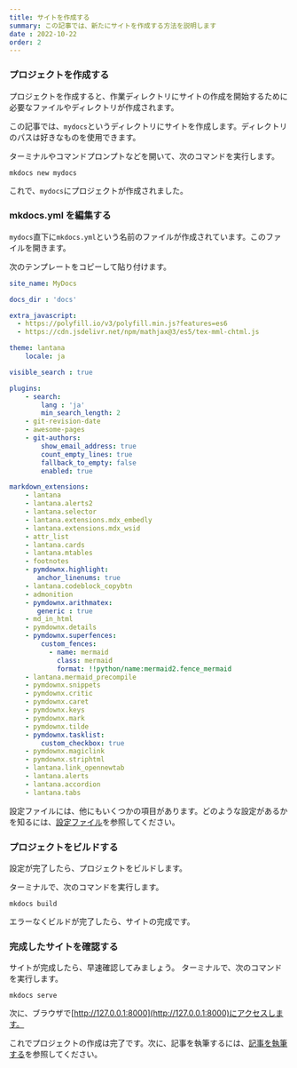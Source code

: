 ```yaml
---
title: サイトを作成する
summary: この記事では、新たにサイトを作成する方法を説明します
date : 2022-10-22
order: 2
---
```


### プロジェクトを作成する
プロジェクトを作成すると、作業ディレクトリにサイトの作成を開始するために必要なファイルやディレクトリが作成されます。

この記事では、`mydocs`というディレクトリにサイトを作成します。ディレクトリのパスは好きなものを使用できます。

ターミナルやコマンドプロンプトなどを開いて、次のコマンドを実行します。

```shell title="Shell"
mkdocs new mydocs
```

これで、`mydocs`にプロジェクトが作成されました。

### mkdocs.yml を編集する
`mydocs`直下に`mkdocs.yml`という名前のファイルが作成されています。このファイルを開きます。

次のテンプレートをコピーして貼り付けます。

```yaml title="mkdocs.yml"
site_name: MyDocs

docs_dir : 'docs'

extra_javascript:
  - https://polyfill.io/v3/polyfill.min.js?features=es6
  - https://cdn.jsdelivr.net/npm/mathjax@3/es5/tex-mml-chtml.js

theme: lantana
    locale: ja

visible_search : true

plugins:
    - search:
        lang : 'ja'
        min_search_length: 2
    - git-revision-date
    - awesome-pages
    - git-authors:
        show_email_address: true
        count_empty_lines: true
        fallback_to_empty: false
        enabled: true

markdown_extensions:
    - lantana
    - lantana.alerts2
    - lantana.selector
    - lantana.extensions.mdx_embedly
    - lantana.extensions.mdx_wsid
    - attr_list
    - lantana.cards
    - lantana.mtables
    - footnotes
    - pymdownx.highlight:
       anchor_linenums: true
    - lantana.codeblock_copybtn
    - admonition
    - pymdownx.arithmatex:
       generic : true
    - md_in_html
    - pymdownx.details
    - pymdownx.superfences:
        custom_fences:
          - name: mermaid
            class: mermaid
            format: !!python/name:mermaid2.fence_mermaid
    - lantana.mermaid_precompile
    - pymdownx.snippets
    - pymdownx.critic
    - pymdownx.caret
    - pymdownx.keys
    - pymdownx.mark
    - pymdownx.tilde
    - pymdownx.tasklist:
        custom_checkbox: true
    - pymdownx.magiclink
    - pymdownx.striphtml
    - lantana.link_opennewtab
    - lantana.alerts
    - lantana.accordion
    - lantana.tabs
```

設定ファイルには、他にもいくつかの項目があります。どのような設定があるかを知るには、[設定ファイル](/cheatsheet/config)を参照してください。

### プロジェクトをビルドする
設定が完了したら、プロジェクトをビルドします。

ターミナルで、次のコマンドを実行します。

```shell
mkdocs build
```
エラーなくビルドが完了したら、サイトの完成です。
### 完成したサイトを確認する
サイトが完成したら、早速確認してみましょう。
ターミナルで、次のコマンドを実行します。

```shell
mkdocs serve
```

次に、ブラウザで[http://127.0.0.1:8000](http://127.0.0.1:8000)にアクセスします。

これでプロジェクトの作成は完了です。次に、記事を執筆するには、[記事を執筆する](../write)を参照してください。
